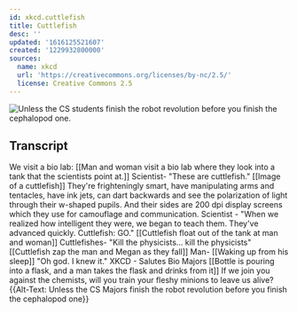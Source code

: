 ```yaml
---
id: xkcd.cuttlefish
title: Cuttlefish
desc: ''
updated: '1616125521607'
created: '1229932800000'
sources:
  name: xkcd
  url: 'https://creativecommons.org/licenses/by-nc/2.5/'
  license: Creative Commons 2.5
---
```

![Unless the CS students finish the robot revolution before you finish the cephalopod one.](https://imgs.xkcd.com/comics/cuttlefish.png)

## Transcript
We visit a bio lab: [[Man and woman visit a bio lab where they look into a tank that the scientists point at.]]
Scientist- "These are cuttlefish."
[[Image of a cuttlefish]] They're frighteningly smart, have manipulating arms and tentacles, have ink jets, can dart backwards and see the polarization of light through their w-shaped pupils. And their sides are 200 dpi display screens which they use for camouflage and communication.
Scientist - "When we realized how intelligent they were, we began to teach them. They've advanced quickly. Cuttlefish: GO."
[[Cuttlefish float out of the tank at man and woman]]
Cuttlefishes- "Kill the physicists... kill the physicists"
[[Cuttlefish zap the man and Megan as they fall]]
Man- [[Waking up from his sleep]] "Oh god. I knew it."
XKCD - Salutes Bio Majors
[[Bottle is pouring into a flask, and a man takes the flask and drinks from it]] If we join you against the chemists, will you train your fleshy minions to leave us alive?
{{Alt-Text: Unless the CS Majors finish the robot revolution before you finish the cephalopod one}}
